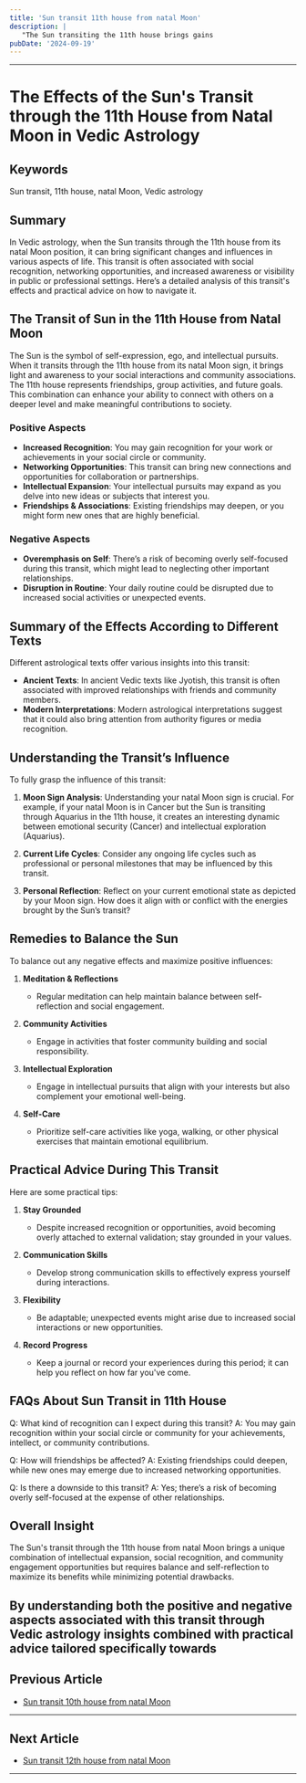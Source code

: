 ```yaml
---
title: 'Sun transit 11th house from natal Moon'
description: |
   "The Sun transiting the 11th house brings gains
pubDate: '2024-09-19'
---
```


---
# The Effects of the Sun's Transit through the 11th House from Natal Moon in Vedic Astrology

## Keywords
Sun transit, 11th house, natal Moon, Vedic astrology

## Summary
In Vedic astrology, when the Sun transits through the 11th house from its natal Moon position, it can bring significant changes and influences in various aspects of life. This transit is often associated with social recognition, networking opportunities, and increased awareness or visibility in public or professional settings. Here’s a detailed analysis of this transit's effects and practical advice on how to navigate it.

## The Transit of Sun in the 11th House from Natal Moon

The Sun is the symbol of self-expression, ego, and intellectual pursuits. When it transits through the 11th house from its natal Moon sign, it brings light and awareness to your social interactions and community associations. The 11th house represents friendships, group activities, and future goals. This combination can enhance your ability to connect with others on a deeper level and make meaningful contributions to society.

### Positive Aspects
- **Increased Recognition**: You may gain recognition for your work or achievements in your social circle or community.
- **Networking Opportunities**: This transit can bring new connections and opportunities for collaboration or partnerships.
- **Intellectual Expansion**: Your intellectual pursuits may expand as you delve into new ideas or subjects that interest you.
- **Friendships & Associations**: Existing friendships may deepen, or you might form new ones that are highly beneficial.

### Negative Aspects
- **Overemphasis on Self**: There’s a risk of becoming overly self-focused during this transit, which might lead to neglecting other important relationships.
- **Disruption in Routine**: Your daily routine could be disrupted due to increased social activities or unexpected events.

## Summary of the Effects According to Different Texts

Different astrological texts offer various insights into this transit:

- **Ancient Texts**: In ancient Vedic texts like Jyotish, this transit is often associated with improved relationships with friends and community members.
- **Modern Interpretations**: Modern astrological interpretations suggest that it could also bring attention from authority figures or media recognition.

## Understanding the Transit’s Influence

To fully grasp the influence of this transit:

1. **Moon Sign Analysis**: Understanding your natal Moon sign is crucial. For example, if your natal Moon is in Cancer but the Sun is transiting through Aquarius in the 11th house, it creates an interesting dynamic between emotional security (Cancer) and intellectual exploration (Aquarius).
   
2. **Current Life Cycles**: Consider any ongoing life cycles such as professional or personal milestones that may be influenced by this transit.

3. **Personal Reflection**: Reflect on your current emotional state as depicted by your Moon sign. How does it align with or conflict with the energies brought by the Sun’s transit?

## Remedies to Balance the Sun

To balance out any negative effects and maximize positive influences:

1. **Meditation & Reflections**
   - Regular meditation can help maintain balance between self-reflection and social engagement.
   
2. **Community Activities**
   - Engage in activities that foster community building and social responsibility.
   
3. **Intellectual Exploration**
   - Engage in intellectual pursuits that align with your interests but also complement your emotional well-being.

4. **Self-Care**
   - Prioritize self-care activities like yoga, walking, or other physical exercises that maintain emotional equilibrium.

## Practical Advice During This Transit

Here are some practical tips:

1. **Stay Grounded**
   - Despite increased recognition or opportunities, avoid becoming overly attached to external validation; stay grounded in your values.

2. **Communication Skills**
   - Develop strong communication skills to effectively express yourself during interactions.

3. **Flexibility**
   - Be adaptable; unexpected events might arise due to increased social interactions or new opportunities.

4. **Record Progress**
   - Keep a journal or record your experiences during this period; it can help you reflect on how far you've come.

## FAQs About Sun Transit in 11th House

Q: What kind of recognition can I expect during this transit?
A: You may gain recognition within your social circle or community for your achievements, intellect, or community contributions.

Q: How will friendships be affected?
A: Existing friendships could deepen, while new ones may emerge due to increased networking opportunities.

Q: Is there a downside to this transit?
A: Yes; there’s a risk of becoming overly self-focused at the expense of other relationships.

## Overall Insight

The Sun's transit through the 11th house from natal Moon brings a unique combination of intellectual expansion, social recognition, and community engagement opportunities but requires balance and self-reflection to maximize its benefits while minimizing potential drawbacks.

By understanding both the positive and negative aspects associated with this transit through Vedic astrology insights combined with practical advice tailored specifically towards
---

## Previous Article
- [Sun transit 10th house from natal Moon](200110_Sun_transit_10th_house_from_natal_Moon.md)

---

## Next Article
- [Sun transit 12th house from natal Moon](200112_Sun_transit_12th_house_from_natal_Moon.md)

---
